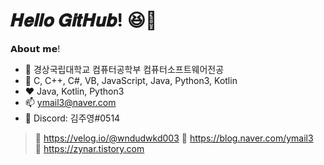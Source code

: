# 𝑯𝒆𝒍𝒍𝒐 𝑮𝒊𝒕𝑯𝒖𝒃! 😆🤞   
   
  
𝗔𝗯𝗼𝘂𝘁 𝗺𝗲!   
* 🏫 경상국립대학교 컴퓨터공학부 컴퓨터소프트웨어전공
* 🌱 C, C++, C#, VB, JavaScript, Java, Python3, Kotlin 
* ❤️ Java, Kotlin, Python3</li>
* 📫 ymail3@naver.com
* 💬 Discord: 김주영#0514

> 🔗 https://velog.io/@wndudwkd003
> 🔗 https://blog.naver.com/ymail3   
> 🔗 https://zynar.tistory.com   

